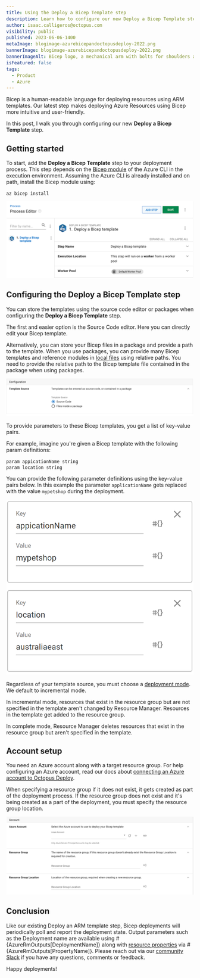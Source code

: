 ```yaml
---
title: Using the Deploy a Bicep Template step
description: Learn how to configure our new Deploy a Bicep Template step
author: isaac.calligeros@octopus.com
visibility: public
published: 2023-06-06-1400
metaImage: blogimage-azurebicepandoctopusdeploy-2022.png
bannerImage: blogimage-azurebicepandoctopusdeploy-2022.png
bannerImageAlt: Bicep logo, a mechanical arm with bolts for shoulders and elbow.
isFeatured: false
tags:
  - Product
  - Azure
---
```


Bicep is a human-readable language for deploying resources using ARM templates. Our latest step makes deploying Azure Resources using Bicep more intuitive and user-friendly. 

In this post, I walk you through configuring our new **Deploy a Bicep Template** step.

## Getting started

To start, add the **Deploy a Bicep Template** step to your deployment process. This step depends on the [Bicep module](https://learn.microsoft.com/en-us/azure/azure-resource-manager/bicep/install) of the Azure CLI in the execution environment. Assuming the Azure CLI is already installed and on path, install the Bicep module using:

```
az bicep install
```

![Deploy a Bicep Template process editor](bicep-process-editor.png "width=500")

## Configuring the Deploy a Bicep Template step

You can store the templates using the source code editor or packages when configuring the **Deploy a Bicep Template** step.
 
The first and easier option is the Source Code editor. Here you can directly edit your Bicep template. 

Alternatively, you can store your Bicep files in a package and provide a path to the template. When you use packages, you can provide many Bicep templates and reference modules in [local files](https://learn.microsoft.com/en-us/azure/azure-resource-manager/bicep/modules#local-file) using relative paths. You need to provide the relative path to the Bicep template file contained in the package when using packages.

![Code Editor or Package Selector](codeeditor-or-package-selector.png "width=500")

To provide parameters to these Bicep templates, you get a list of key-value pairs.

For example, imagine you're given a Bicep template with the following param definitions:

```
param appicationName string
param location string
```
You can provide the following parameter definitions using the key-value pairs below. In this example the parameter `applicationName` gets replaced with the value `mypetshop` during the deployment.

![Bicep Parameters](bicep-parameters.png "width=500")

Regardless of your template source, you must choose a [deployment mode](https://learn.microsoft.com/en-us/azure/azure-resource-manager/templates/deployment-modes). We default to incremental mode. 

In incremental mode, resources that exist in the resource group but are not specified in the template aren't changed by Resource Manager. Resources in the template get added to the resource group. 

In complete mode, Resource Manager deletes resources that exist in the resource group but aren't specified in the template.

## Account setup

You need an Azure account along with a target resource group. For help configuring an Azure account, read our docs about [connecting an Azure account to Octopus Deploy](https://octopus.com/docs/infrastructure/accounts/azure#azure-service-principal). 

When specifying a resource group if it does not exist, it gets created as part of the deployment process. If the resource group does not exist and it's being created as a part of the deployment, you must specify the resource group location.

![Bicep Account Configuration](bicep-account.png "width=500")

## Conclusion

Like our existing Deploy an ARM template step, Bicep deployments will periodically poll and report the deployment state. Output parameters such as the Deployment name are available using #{AzureRmOutputs[DeploymentName]} along with [resource properties](https://learn.microsoft.com/en-us/azure/azure-resource-manager/templates/template-functions-deployment#example) via #{AzureRmOutputs[PropertyName]}. Please reach out via our [community Slack](https://octopus.com/slack) if you have any questions, comments or feedback.

Happy deployments!